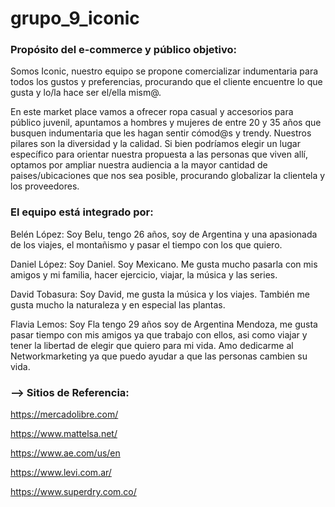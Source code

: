 # grupo_9_iconic

### Propósito del e-commerce y público objetivo:
Somos Iconic, nuestro equipo se propone comercializar indumentaria para todos los gustos y preferencias, procurando que el cliente encuentre lo que gusta y lo/la hace ser el/ella mism@.

En este market place vamos a ofrecer ropa casual y accesorios para público juvenil, apuntamos a hombres y mujeres de entre 20 y 35 años que busquen indumentaria que les hagan sentir cómod@s y trendy.
Nuestros pilares son la diversidad y la calidad. Si bien podríamos elegir un lugar específico para orientar nuestra propuesta a las personas que viven allí, optamos por ampliar nuestra audiencia a la mayor cantidad de paises/ubicaciones que nos sea posible, procurando globalizar la clientela y los proveedores.

### El equipo está integrado por: 

Belén López: Soy Belu, tengo 26 años, soy de Argentina y una apasionada de los viajes, el montañismo y pasar el tiempo con los que quiero. 

Daniel López: Soy Daniel. Soy Mexicano. Me gusta mucho pasarla con mis amigos y mi familia, hacer ejercicio, viajar, la música y las series.

David Tobasura: Soy David, me gusta la música y los viajes. También me gusta mucho la naturaleza y en especial las plantas.

Flavia Lemos: Soy Fla tengo 29 años soy de Argentina Mendoza, me gusta pasar tiempo con mis amigos ya que trabajo con ellos, asi como viajar y tener la libertad de elegir que quiero para mi vida. Amo dedicarme al Networkmarketing ya que puedo ayudar a que las personas cambien su vida.

### --> Sitios de Referencia: 

https://mercadolibre.com/

https://www.mattelsa.net/

https://www.ae.com/us/en

https://www.levi.com.ar/

https://www.superdry.com.co/

